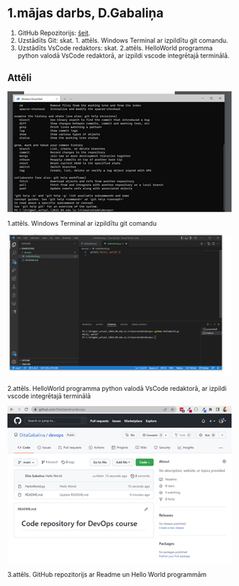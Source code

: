 # 1.mājas darbs, D.Gabaliņa

1. GitHub Repozitorijs: [šeit](https://github.com/DitaGabalina/devops).
2. Uzstādīts Git: skat. 1. attēls. Windows Terminal ar izpildītu git comandu.
3. Uzstādīts VsCode redaktors: skat. 2.attēls. HelloWorld programma python valodā VsCode redaktorā, ar izpildi vscode integrētajā terminālā.


## Attēli

![Windows Terminal ar izpildītu git comandu.](./img/Attēls1.png)
<figcaption>1.attēls. Windows Terminal ar izpildītu git comandu</figcaption>


![HelloWorld programma python valodā.](./img/Attēls2.png)
<figcaption>2.attēls. HelloWorld programma python valodā VsCode redaktorā, ar izpildi vscode integrētajā terminālā</figcaption>


![GitHub repozitorijs.](./img/Attēls3.png)
<figcaption>3.attēls. GitHub repozitorijs ar Readme un Hello World programmām</figcaption>
